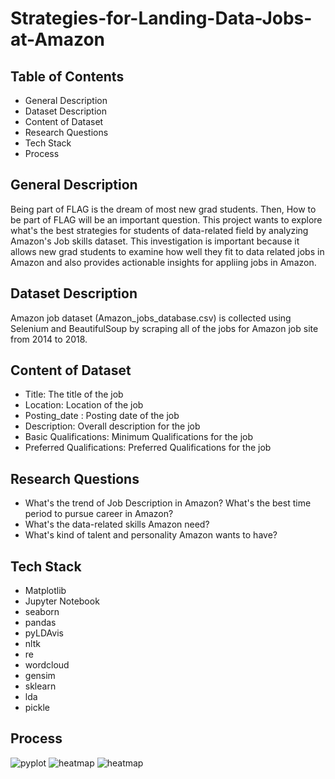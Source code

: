 # Strategies-for-Landing-Data-Jobs-at-Amazon
## Table of Contents
- General Description
- Dataset Description
- Content of Dataset
- Research Questions
- Tech Stack
- Process


## General Description 
Being part of FLAG is the dream of most new grad students. Then, How to be part of FLAG will be an important question. This project wants to explore what's the best strategies for students of data-related field by analyzing Amazon's Job skills dataset. This investigation is important because it allows new grad students to examine how well they fit to data related jobs in Amazon and also provides actionable insights for appliing jobs in Amazon.


## Dataset Description

Amazon job dataset (Amazon_jobs_database.csv) is collected using Selenium and BeautifulSoup by scraping all of the jobs for Amazon job site from 2014 to 2018.

## Content of Dataset
- Title: The title of the job
- Location: Location of the job
- Posting_date : Posting date of the job
- Description: Overall description for the job
- Basic Qualifications: Minimum Qualifications for the job
- Preferred Qualifications: Preferred Qualifications for the job

## Research Questions
- What's the trend of Job Description in Amazon? What's the best time period to pursue career in Amazon?
- What's the data-related skills Amazon need?
- What's kind of talent and personality Amazon wants to have?

## Tech Stack
- Matplotlib
- Jupyter Notebook
- seaborn
- pandas
- pyLDAvis
- nltk
- re
- wordcloud
- gensim
- sklearn
- lda
- pickle


## Process

![pyplot](newplot.png)
![heatmap](DV10.png)
![heatmap](DV6.png)
